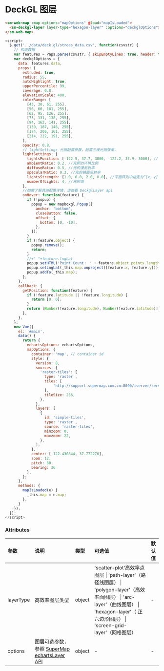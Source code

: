 # DeckGL 图层

<sm-iframe src="http://iclient.supermap.io/examples/component/components_deckgl_vue.html"></sm-iframe>

```html
<sm-web-map :map-options="mapOptions" @load="mapIsLoaded">
  <sm-deckgl-layer layer-type="hexagon-layer" :options="deckglOptions"></sm-deckgl-layer>
</sm-web-map>
```

```js
<script>
  $.get('../data/deck.gl/strees_data.csv', function(csvstr) {
    // 构造数据
    var features = Papa.parse(csvstr, { skipEmptyLines: true, header: true });
    var deckglOptions = {
      data: features.data,
      props: {
        extruded: true,
        radius: 55,
        autoHighlight: true,
        upperPercentile: 99,
        coverage: 0.8,
        elevationScale: 400,
        colorRange: [
          [43, 30, 61, 255],
          [56, 60, 101, 255],
          [62, 95, 126, 255],
          [73, 131, 138, 255],
          [94, 162, 141, 255],
          [130, 187, 146, 255],
          [174, 206, 161, 255],
          [214, 222, 191, 255],
        ],
        opacity: 0.8,
        // lightSettings 光照配置参数，配置三维光照效果，
        lightSettings: {
          lightsPosition: [-122.5, 37.7, 3000, -122.2, 37.9, 3000], // 指定为`[x，y，z]`的光在平面阵列中的位置
          ambientRatio: 0.2, //光照的环境比例
          diffuseRatio: 0.5, //光的漫反射率
          specularRatio: 0.3, //光的镜面反射率
          lightsStrength: [1.0, 0.0, 2.0, 0.0], //平面阵列中指定为“[x，y]`的灯的强度。 长度应该是`2 x numberOfLights`
          numberOfLights: 4, //光照值
        },
        //如需了解其他配置详情，请查看 DeckglLayer api
        onHover: function(feature) {
          if (!popup) {
            popup = new mapboxgl.Popup({
              anchor: 'bottom',
              closeButton: false,
              offset: {
                bottom: [0, -10],
              },
            });
          }
          if (!feature.object) {
            popup.remove();
            return;
          }
          //+" "+feature.lngLat
          popup.setHTML('Point Count： ' + feature.object.points.length);
          popup.setLngLat(_this.map.unproject([feature.x, feature.y]));
          popup.addTo(_this.map);
        },
      },
      callback: {
        getPosition: function(feature) {
          if (!feature.latitude || !feature.longitude) {
            return [0, 0];
          }
          return [Number(feature.longitude), Number(feature.latitude)];
        },
      },
    };
    new Vue({
      el: '#main',
      data() {
        return {
          echartsOptions: echartsOptions,
          mapOptions: {
            container: 'map', // container id
            style: {
              version: 8,
              sources: {
                'raster-tiles': {
                  type: 'raster',
                  tiles: [
                      'http://support.supermap.com.cn:8090/iserver/services/map-china400/rest/maps/ChinaDark/zxyTileImage.png?z={z}&x={x}&y={y}',
                  ],
                  tileSize: 256,
                },
              },
              layers: [
                {
                  id: 'simple-tiles',
                  type: 'raster',
                  source: 'raster-tiles',
                  minzoom: 0,
                  maxzoom: 22,
                },
              ],
            },
            center: [-122.430844, 37.772276],
            zoom: 12,
            pitch: 60,
            bearing: 36
          },
        };
      },
      methods: {
        mapIsLoaded(e) {
          _this.map = e.map;
        },
      }
    });
  });
</script>
```

### Attributes

| 参数      | 说明                                                                                                                        | 类型   | 可选值                                                                                                                                                                                        | 默认值 |
| :-------- | :-------------------------------------------------------------------------------------------------------------------------- | :----- | :-------------------------------------------------------------------------------------------------------------------------------------------------------------------------------------------- | :----- |
| layerType | 高效率图层类型                                                                                                              | object | 'scatter-plot'高效率点图层 \| 'path-layer'（路径线图层） \| 'polygon-layer'（高效率面图层） \| 'arc-layer'（曲线图层） \| 'hexagon-layer'（ 正六边形图层） \| 'screen-grid-layer'（网格图层） | -      |
| options   | 图层可选参数，参照 [SuperMap echartsLayer API](http://iclient.supermap.io/docs/mapboxgl/mapboxgl.supermap.DeckglLayer.html) | object | -                                                                                                                                                                                             | -      |
